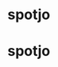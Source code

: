 # spotjo

# spotjo

<!-- git  -->
<!-- USer name : wincentdemo@gmail.com -->
<!-- pass: wincentgit@123@ -->